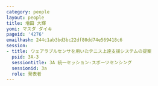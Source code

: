 ```yaml
---
category: people
layout: people
title: 増田 大輝
yomi: マスダ ダイキ
pageid: '4276'
emailhash: 244c1ab3bd3bc22df80dd74e569418c6
session:
- title: ウェアラブルセンサを用いたテニス上達支援システムの提案
  psid: 3A-3
  sessiontitle: 3A 統一セッション-スポーツセンシング
  sessionid: 3a
  role: 発表者
---
```

